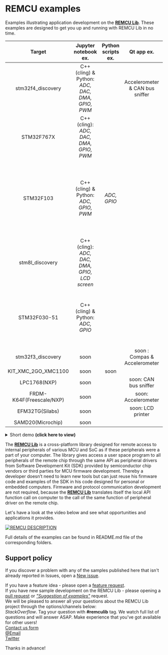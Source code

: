 # REMCU examples

Examples illustrating application development on the [**REMCU Lib**](https://remotemcu.com/). These examples are designed to get you up and running with REMCU Lib in no time.

| Target 	| Jupyter notebook ex. 	| Python scripts ex. 	| Qt app ex. 	| C/C++ app ex. 	| Raspberry Pi board examples 	|
|:-----------------:	|:--------------------------------------------------:	|:------------------:	|:-------------------------------:	|:--------------------:	|:------------------------------------------------------------------------------------------------:	|
| stm32f4_discovery 	| C++(cling) & Python:<br>*ADC, DAC, DMA, GPIO, PWM* 	|  	| Accelerometer & CAN bus sniffer 	|  	|  	|
| STM32F767X 	| C++(cling): *ADC, DAC, DMA, GPIO, PWM* 	|  	|  	|  	|  	|
| STM32F103 	| C++(cling) & Python: *ADC, GPIO, PWM* 	| *ADC, GPIO* 	|  	| *ADC, GPIO, CAN bus* 	| C/C++ apps & Python scripts: *ADC, GPIO, CAN bus*<br> - the prepared Raspbian image is available 	|
| stm8l_discovery 	| C++(cling): *ADC, DAC, DMA, GPIO, LCD screen* 	|  	|  	|  	|  	|
| STM32F030-51 	| C++(cling) & Python: *ADC, GPIO* 	|  	|  	|  	| Python scripts: *ADC, GPIO*<br> - the prepared Raspbian image is available 	|
| stm32f3_discovery 	| soon 	|  	| soon : Compas & Accelerometer 	|  	|  	|
| KIT_XMC_2GO_XMC1100 	| soon 	| soon 	|  	|  	|  	|
| LPC1768(NXP) 	| soon 	|  	| soon: CAN bus sniffer 	|  	|  	|
| FRDM-K64F(Freescale/NXP) 	| soon 	|  	| soon: Accelerometer 	|  	|  	|
| EFM32TG(Silabs) 	| soon 	|  	| soon: LCD printer 	|  	|  	|
| SAMD20(Microchip) 	| soon 	|  	|  	|  	|  	|

<details>
	<summary> Short demo
		<b>(click here to view) </b></summary>

stm32f4_discovery/accell_graph demo:  
![monitor_of_acc](stm32f4_discovery/accell_graph/img/monitor_of_acc.gif)  

stm32f4_discovery/CAN_BUS demo:  
![monitor_of_acc](stm32f4_discovery/CAN_BUS/img/CAN_demo.gif)

stm32f4_discovery/jupyter-notebook PWM demo:  
![slider_f4d](stm32f4_discovery/jupyter-notebook/img/slider_f4d.gif)  

stm32f4_discovery/jupyter-notebook ADC demo:  
![f4_adc](stm32f4_discovery/jupyter-notebook/img/f4_adc.gif)
</details>

The [**REMCU Lib**](https://remotemcu.com/) is a cross-platform library designed for remote access to internal peripherals of various MCU and SoC as if these peripherals were a part of your computer.
The library gives access a user space program to all peripherals of the remote chip  through the same API as peripheral drivers from Software Development Kit (SDK) provided by semiconductor chip vendors or third parties for MCU firmware development.
Thereby a developer doesn’t need to learn new tools but can just reuse his firmware code and examples of the SDK in his code designed for personal or embedded computers.
Firmware and protocol communication development are not required, because the [**REMCU Lib**](https://remotemcu.com/) translates itself the local API function call on computer to the call of the same function of peripheral driver on the remote chip.

Let's have a look at the video below and see what opportunities and applications it provides.

[![REMCU DESCRIPTION](img/preview_description.png)](https://youtu.be/PJPl9Y96hA0)

Full details of the examples can be found in README.md file of the corresponding folders.

## Support policy

If you discover a problem with any of the samples published here that isn't already reported in Issues, open a [New issue](https://github.com/remotemcu/remcu_examples/issues/new?assignees=&labels=bug&template=bug_report.md&title=).

If you have a feature idea - please open a [feature request](https://github.com/remotemcu/remcu_examples/issues/new?assignees=&labels=Feature+request&template=feature_request.md&title=).  
If you have new sample development on the REMCU Lib  - please opening a [pull request](https://github.com/remotemcu/remcu_examples/pulls) or [*"Suggestion of examples"*](https://github.com/remotemcu/remcu_examples/issues/new?assignees=&labels=Suggestion+of+examples&template=suggestion-of-examples.md&title=) request.  
We will be pleased to answer all your questions about the REMCU Lib project through the options/channels below:  
*StackOverflow*. Tag your question with **#remculib** tag. We watch full list of questions and will answer ASAP. Make experience that you've got available for other users!  
[Contact us form](https://remotemcu.com/contact-us)  
[@Email](support@remotemcu.com)  
[Twitter](https://twitter.com/RemoteMcu)  

Thanks in advance!
